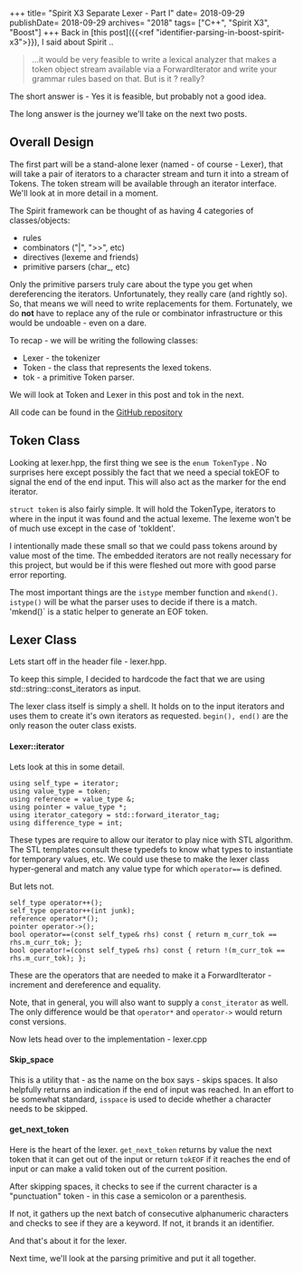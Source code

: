 +++
title= "Spirit X3 Separate Lexer - Part I"
date= 2018-09-29
publishDate= 2018-09-29
archives= "2018"
tags= ["C++", "Spirit X3", "Boost"]
+++
Back in [this post]({{<ref "identifier-parsing-in-boost-spirit-x3">}}), I said about Spirit ..

> ...it would be very feasible to write a lexical analyzer that makes a token object stream available via a ForwardIterator and write your grammar rules based on that.
But is it ? really?

The short answer is - Yes it is feasible, but probably not a good idea.

The long answer is the journey we'll take on the next two posts.

## Overall Design

The first part will be a stand-alone lexer (named - of course - Lexer), that will take a pair of iterators to a character stream and turn it into a stream of Tokens. The token stream will be available through an iterator interface. We'll look at in more detail in a moment.

The Spirit framework can be thought of as having 4 categories of classes/objects:

* rules
* combinators ("|", ">>", etc)
* directives (lexeme and friends)
* primitive parsers (char_, etc)

Only the primitive parsers truly care about the type you get when dereferencing the iterators. Unfortunately, they really care (and rightly so). So, that means we will need to write replacements for them. Fortunately, we do **not** have to replace any of the rule or combinator infrastructure or this would be undoable - even on a dare.

To recap - we will be writing the following classes:

* Lexer - the tokenizer
* Token - the class that represents the lexed tokens.
* tok - a primitive Token parser.

We will look at Token and Lexer in this post and tok in the next.

All code can be found in the [GitHub repository](https://github.com/mhhollomon/blogcode/lexer)

## Token Class

Looking at lexer.hpp, the first thing we see is the `enum TokenType` . No surprises here except possibly the fact that we need a special tokEOF to signal the end of the end input. This will also act as the marker for the end iterator.

`struct token` is also fairly simple. It will hold the TokenType, iterators to where in the input it was found and the actual lexeme. The lexeme won't be of much use except in the case of 'tokIdent'.

I intentionally made these small so that we could pass tokens around by value most of the time. The embedded iterators are not really necessary for this project, but would be if this were fleshed out more with good parse error reporting.

The most important things are the `istype` member function and `mkend()`. 
`istype()` will be what the parser uses to decide if there is a match. 'mkend()` is a static helper to generate an EOF token.

## Lexer Class

Lets start off in the header file - lexer.hpp.

To keep this simple, I decided to hardcode the fact that we are using std::string::const_iterators as input.

The lexer class itself is simply a shell. It holds on to the input iterators and uses them to create it's own iterators as requested. `begin(), end()` are the only reason the outer class exists.

#### Lexer::iterator

Lets look at this in some detail.

```
using self_type = iterator;
using value_type = token;
using reference = value_type &;
using pointer = value_type *;
using iterator_category = std::forward_iterator_tag;
using difference_type = int;
```

These types are require to allow our iterator to play nice with STL algorithm. The STL templates consult these typedefs to know what types to instantiate for temporary values, etc. We could use these to make the lexer class hyper-general and match any value type for which `operator==` is defined.

But lets not.

```
self_type operator++();
self_type operator++(int junk);
reference operator*();
pointer operator->();
bool operator==(const self_type& rhs) const { return m_curr_tok == rhs.m_curr_tok; };
bool operator!=(const self_type& rhs) const { return !(m_curr_tok == rhs.m_curr_tok); };
```

These are the operators that are needed to make it a ForwardIterator - increment and dereference and equality.

Note, that in general, you will also want to supply a `const_iterator` as well. The only difference would be that `operator*` and `operator->` would return const versions.

Now lets head over to the implementation - lexer.cpp

#### Skip_space

This is a utility that - as the name on the box says - skips spaces. It also helpfully returns an indication if the end of input was reached. In an effort to be somewhat standard, `isspace` is used to decide whether a character needs to be skipped.

#### get_next_token

Here is the heart of the lexer. `get_next_token` returns by value the next token that it can get out of the input or return `tokEOF` if it reaches the end of input or can make a valid token out of the current position.

After skipping spaces, it checks to see if the current character is a "punctuation" token - in this case a semicolon or a parenthesis.

If not, it gathers up the next batch of consecutive alphanumeric characters and checks to see if they are a keyword. If not, it brands it an identifier.

And that's about it for the lexer.

Next time, we'll look at the parsing primitive and put it all together.
